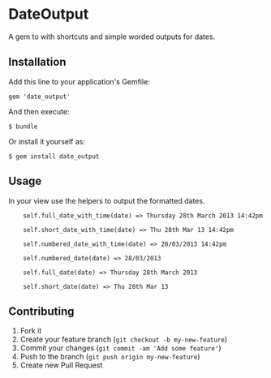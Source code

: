 # DateOutput

A gem to with shortcuts and simple worded outputs for dates.

## Installation

Add this line to your application's Gemfile:

    gem 'date_output'

And then execute:

    $ bundle

Or install it yourself as:

    $ gem install date_output

## Usage

In your view use the helpers to output the formatted dates.
	
		self.full_date_with_time(date) => Thursday 28th March 2013 14:42pm

		self.short_date_with_time(date) => Thu 28th Mar 13 14:42pm
	  
		self.numbered_date_with_time(date) => 28/03/2013 14:42pm
	   
		self.numbered_date(date) => 28/03/2013
	  
		self.full_date(date) => Thursday 28th March 2013
	  
		self.short_date(date) => Thu 28th Mar 13

## Contributing

1. Fork it
2. Create your feature branch (`git checkout -b my-new-feature`)
3. Commit your changes (`git commit -am 'Add some feature'`)
4. Push to the branch (`git push origin my-new-feature`)
5. Create new Pull Request

